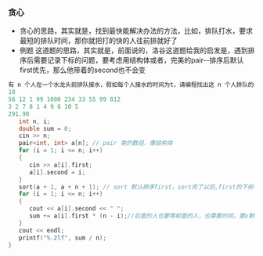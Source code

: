 
### 贪心
- 贪心的思路，其实就是，找到最快能解决办法的方法，比如，排队打水，要求最短的排队时间，那你就把打的快的人往前排就好了
- 例题
    这道题的思路，其实就是，前面说的，洛谷这道题给我的启发是，遇到排序后需要记录下标的问题，要考虑用结构体或者，完美的pair--排序后默认first优先，那么他带着的second也不会变
```C++ {.line-numbers} 
有 n 个人在一个水龙头前排队接水，假如每个人接水的时间为t，请编程找出这 n 个人排队的一种顺序，使得n个人的平均等待时间最小
10 
56 12 1 99 1000 234 33 55 99 812
3 2 7 8 1 4 9 6 10 5
291.90
   int n, i;
   double sum = 0;
   cin >> n;
   pair<int, int> a[n]; // pair 类的数组，像结构体
   for (i = 1; i <= n; i++)
   {
      cin >> a[i].first;
      a[i].second = i;
   }
   sort(a + 1, a + n + 1); // sort 默认排序first，sort完了以后,first的下标不会变
   for (i = 1; i <= n; i++)
   {
      cout << a[i].second << " ";
      sum += a[i].first * (n - i);//后面的人也要等前面的人，也需要时间，要x剩下的人数
   }
   cout << endl;
   printf("%.2lf", sum / n);
}
```

